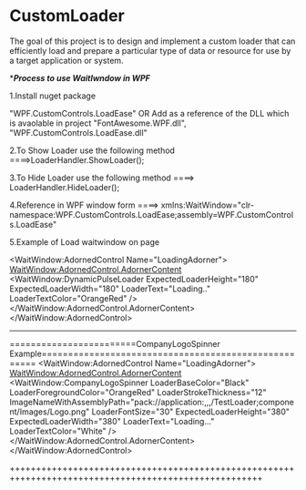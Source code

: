 # CustomLoader
The goal of this project is to design and implement a custom loader that can efficiently load and prepare a particular type of data or resource for use by a target application or system. 



****Process to use WaitIwndow in WPF***

1.Install nuget package

"WPF.CustomControls.LoadEase"
 OR Add as a reference of the DLL which is avaolable in project "FontAwesome.WPF.dll", "WPF.CustomControls.LoadEase.dll"
 
2.To Show Loader use the following method
====>LoaderHandler.ShowLoader();

3.To Hide Loader use the following method
====> LoaderHandler.HideLoader();

4.Reference in WPF window form
====> xmlns:WaitWindow="clr-namespace:WPF.CustomControls.LoadEase;assembly=WPF.CustomControls.LoadEase"

5.Example of Load waitwindow on page

<Window x:Class="WpfApp1.MainWindow"
        xmlns="http://schemas.microsoft.com/winfx/2006/xaml/presentation"
        xmlns:x="http://schemas.microsoft.com/winfx/2006/xaml"
        xmlns:d="http://schemas.microsoft.com/expression/blend/2008"
        xmlns:mc="http://schemas.openxmlformats.org/markup-compatibility/2006"
        xmlns:local="clr-namespace:WpfApp1"
        xmlns:WaitWindow="clr-namespace:WPF.CustomControls.LoadEase;assembly=WPF.CustomControls.LoadEase"
        mc:Ignorable="d"
        Title="MainWindow" Height="450" Width="800">
    <WaitWindow:AdornedControl Name="LoadingAdorner">
        <!--Overlay for WaitLoader-->
        <WaitWindow:AdornedControl.AdornerContent>
            <WaitWindow:DynamicPulseLoader ExpectedLoaderHeight="180" ExpectedLoaderWidth="180" LoaderText="Loading.."  LoaderTextColor="OrangeRed"   />
        </WaitWindow:AdornedControl.AdornerContent>
        <Grid>
            <!--Main Content of the application-->
            <TextBlock Text="Demo"/>
        </Grid>
    </WaitWindow:AdornedControl>
</Window>
**************************************************************************************************************

========================CompanyLogoSpinner Example=====================================================
<Window x:Class="TestLoader.MainWindow"
        xmlns="http://schemas.microsoft.com/winfx/2006/xaml/presentation"
        xmlns:x="http://schemas.microsoft.com/winfx/2006/xaml"
        xmlns:d="http://schemas.microsoft.com/expression/blend/2008"
        xmlns:mc="http://schemas.openxmlformats.org/markup-compatibility/2006"
        xmlns:WaitWindow="clr-namespace:WPF.CustomControls.LoadEase;assembly=WPF.CustomControls.LoadEase"
        mc:Ignorable="d"
        Title="MainWindow" Height="450" Width="800">
    <WaitWindow:AdornedControl Name="LoadingAdorner">
        <!--Overlay for WaitLoader-->
        <WaitWindow:AdornedControl.AdornerContent>
            <WaitWindow:CompanyLogoSpinner LoaderBaseColor="Black" LoaderForegroundColor="OrangeRed" LoaderStrokeThickness="12" ImageNameWithAssemblyPath="pack://application:,,,/TestLoader;component/Images/Logo.png" LoaderFontSize="30"  ExpectedLoaderHeight="380" ExpectedLoaderWidth="380" LoaderText="Loading..."  LoaderTextColor="White"   />
        </WaitWindow:AdornedControl.AdornerContent>
        <Grid>
        <!--Main Content of the application-->
            <TextBlock Text="Demo"/>
        </Grid>
    </WaitWindow:AdornedControl>
</Window>


++++++++++++++++++++++++++++++++++++++++++++++++++++++++++++++++++++++++++++++++++++++++++++++++++++++




